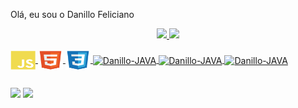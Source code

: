 Olá, eu sou o Danillo Feliciano

<div align="center">
  <a href="https://github.com/DanilloFLuz">
  <img height="180em" src="https://github-readme-stats.vercel.app/api?username=DanilloFLuz&show_icons=true&theme=dark&include_all_commits=true&count_private=true"/>
  <img height="180em" src="https://github-readme-stats.vercel.app/api/top-langs/?username=DanilloFLuz&layout=compact&langs_count=7&theme=dark"/>
</div>
  <div style="display: inline_block"><br>
  <img align="center" alt="Danillo-Js" height="30" width="40" src="https://raw.githubusercontent.com/devicons/devicon/master/icons/javascript/javascript-plain.svg">
  <img align="center" alt="Danillo-HTML" height="30" width="40" src="https://raw.githubusercontent.com/devicons/devicon/master/icons/html5/html5-original.svg">
  <img align="center" alt="Danillo-CSS" height="30" width="40" src="https://raw.githubusercontent.com/devicons/devicon/master/icons/css3/css3-original.svg">
  <img align="center" alt="Danillo-JAVA" height="40" width="50" src="https://cdn.jsdelivr.net/gh/devicons/devicon/icons/java/java-original-wordmark.svg">
  <img align="center" alt="Danillo-JAVA" height="40" width="50" src="https://cdn.jsdelivr.net/gh/devicons/devicon/icons/php/php-original.svg">
    <img align="center" alt="Danillo-JAVA" height="40" width="50" src="https://cdn.jsdelivr.net/gh/devicons/devicon/icons/angularjs/angularjs-original.svg">
</div>
  
  ##
  
 <div>
   <a href = "mailto:danillo_fel98@hotmail.com"><img src="https://img.shields.io/badge/Microsoft_Outlook-0078D4?style=for-the-badge&logo=microsoft-outlook&logoColor=white" target="_blank"></a>
  <a href="https://www.linkedin.com/in/danillo-feliciano/" target="_blank"><img src="https://img.shields.io/badge/-LinkedIn-%230077B5?style=for-the-badge&logo=linkedin&logoColor=white" target="_blank"></a> 
   
</div>

  
